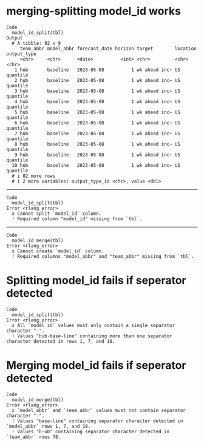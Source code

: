 # merging-splitting model_id works

    Code
      model_id_split(tbl)
    Output
      # A tibble: 92 x 9
         team_abbr model_abbr forecast_date horizon target        location output_type
         <chr>     <chr>      <date>          <int> <chr>         <chr>    <chr>      
       1 hub       baseline   2023-05-08          1 wk ahead inc~ US       quantile   
       2 hub       baseline   2023-05-08          1 wk ahead inc~ US       quantile   
       3 hub       baseline   2023-05-08          1 wk ahead inc~ US       quantile   
       4 hub       baseline   2023-05-08          1 wk ahead inc~ US       quantile   
       5 hub       baseline   2023-05-08          1 wk ahead inc~ US       quantile   
       6 hub       baseline   2023-05-08          1 wk ahead inc~ US       quantile   
       7 hub       baseline   2023-05-08          1 wk ahead inc~ US       quantile   
       8 hub       baseline   2023-05-08          1 wk ahead inc~ US       quantile   
       9 hub       baseline   2023-05-08          1 wk ahead inc~ US       quantile   
      10 hub       baseline   2023-05-08          1 wk ahead inc~ US       quantile   
      # i 82 more rows
      # i 2 more variables: output_type_id <chr>, value <dbl>

---

    Code
      model_id_split(tbl)
    Error <rlang_error>
      x Cannot split `model_id` column.
      ! Required column "model_id" missing from `tbl`.

---

    Code
      model_id_merge(tbl)
    Error <rlang_error>
      x Cannot create `model_id` column.
      ! Required columns "model_abbr" and "team_abbr" missing from `tbl`.

# Splitting model_id fails if seperator detected

    Code
      model_id_split(tbl)
    Error <rlang_error>
      x All `model_id` values must only contain a single separator character "-".
      ! Values "hub-base-line" containing more than one separator character detected in rows 1, 7, and 10.

# Merging model_id fails if seperator detected

    Code
      model_id_merge(tbl)
    Error <rlang_error>
      x `model_abbr` and `team_abbr` values must not contain separator character "-".
      ! Values "base-line" containing separator character detected in `model_abbr` rows 1, 7, and 10.
      ! Values "h-ub" containing separator character detected in `team_abbr` rows 78.

